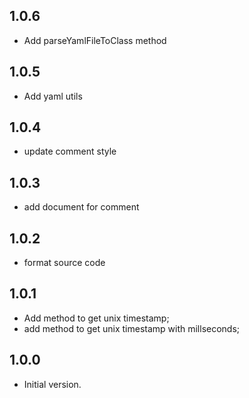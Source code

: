 ## 1.0.6

* Add parseYamlFileToClass method

## 1.0.5
* Add yaml utils

## 1.0.4

* update comment style

## 1.0.3

* add document for comment

## 1.0.2 
* format source code
## 1.0.1

* Add method to get unix timestamp;
* add method to get unix timestamp with millseconds;

## 1.0.0

- Initial version.
